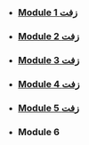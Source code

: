 - ### [Module 1 زفت](./Network/mod1.md)
- ### [Module 2 زفت](./Network/mod2.md)
- ### [Module 3 زفت](./Network/mod3.md)
- ### [Module 4 زفت](./Network/mod4.md)
- ### [Module 5 زفت](./Network/mod5.md)
- ### Module 6